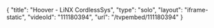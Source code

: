 {
    "title": "Hoover - LiNX CordlessSys",
    "type": "solo",
    "layout": "iframe-static",
    "videoId": "111180394",
    "url": "\/tvpembed\/111180394"
}